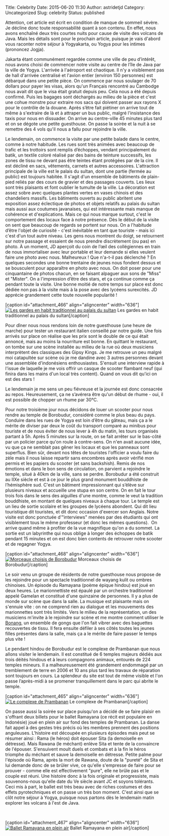 Title: Celebrity
Date: 2015-06-20 11:30
Author: astridetjd
Category: Uncategorized
Slug: celebrity
Status: published

Attention, cet article est écrit en condition de manque de sommeil
sévère. Je décline donc toute responsabilité quant à son contenu. En
effet, nous avons enchaîné deux très courtes nuits pour cause de visite
des volcans de Java. Mais les détails sont pour le prochain article,
puisque je vais d'abord vous raconter notre séjour à Yogyakarta, ou
Yogya pour les intimes (prononcez Jogja).

<!--more-->

Jakarta étant communément regardée comme une ville de peu d’intérêt,
nous avons choisi de commencer notre visite au centre de l’île de Java
par la ville de Yogya. L'arrivée à l'aéroport est chaotique. Il n'y a
visiblement pas de hall d'arrivée centralisé et l'avion entier (environ
150 personnes) est débarqué dans une petite pièce. On commence par nous
soulager de 70 dollars pour payer les visas, alors qu'un Français
rencontré au Cambodge nous avait dit que le visa était gratuit depuis
peu. Cela nous a été depuis confirmé. Puis les bagages sont déchargés au
milieu de la pièce et c'est une cohue monstre pour extraire nos sacs qui
doivent passer aux rayons X pour le contrôle de la douane. Après s’être
fait piétiner on arrive tout de même à s'extraire de là et à attraper un
bus public, malgré l'insistance des taxis pour nous en dissuader. On
arrive au centre-ville 45 minutes plus tard et on se dégote une petite
guesthouse. On passe la soirée et la nuit à se remettre des 4 vols qu'il
nous a fallu pour rejoindre la ville.

Le lendemain, on commence la visite par une petite balade dans le
centre, comme à notre habitude. Les rues sont très animées avec beaucoup
de trafic et les trottoirs sont remplis d’échoppes, vendant
principalement du batik, un textile coloré réalisé par des bains de
teinture successifs, les zones de tissu ne devant pas être teintes étant
protégées par de la cire. Il est décliné en sacs, vêtements, carnets et
autres accessoires. L'attraction principale de la ville est le palais du
sultan, dont une partie (fermée au public) est toujours habitée. Il
s'agit d'un ensemble de bâtiments de plain-pied reliés par des cours de
gravier et des passages couverts. Les lieux sont très plaisants et font
oublier le tumulte de la ville. La décoration est assez sobre avec
quelques plantes vertes en vases chinois et des chandeliers massifs. Les
bâtiments ouverts au public abritent une exposition assez éclectique de
photos et objets relatifs au palais du sultan mais aussi aux coutumes
javanaises, qui est intéressante mais manque de cohérence et
d'explications. Mais ce qui nous marque surtout, c'est le comportement
des locaux face à notre présence. Dès le début de la visite on sent que
beaucoup de regards se portent sur nous. On a l'habitude d’être l'objet
de curiosité - c'est inévitable en tant que touriste - mais ici c'est
d'un tout autre niveau. Les gens nous montrent du doigt, se retournent
sur notre passage et essaient de nous prendre discrètement (ou pas) en
photo. À un moment, JD aperçoit du coin de l’œil des collégiennes en
train de nous immortaliser avec leur portable et leur demande si elles
veulent faire une photo avec nous. Malheureux ! Que n'a-t-il pas
déclenché ? En quelques secondes une bonne trentaine de jeunes nous
fondent dessus et se bousculent pour apparaître en photo avec nous. On
doit poser pour une cinquantaine de photos chacun, en se faisant
alpaguer aux sons de "Miss" et "Mister". On a l'impression d’être des
stars, et ça continue comme ça pendant toute la visite. Une bonne moitié
de notre temps sur place est donc dédiée non pas à la visite mais à la
pose avec des lycéens surexcités. JD apprécie grandement cette toute
nouvelle popularité !

[caption id="attachment\_466" align="aligncenter" width="636"][![Les
gardes en habit traditionnel au palais du
sultan](https://astridetjdenasie.files.wordpress.com/2015/06/sam_6191.jpg?w=636)](https://astridetjdenasie.files.wordpress.com/2015/06/sam_6191.jpg)
Les gardes en habit traditionnel au palais du sultan[/caption]

Pour dîner nous nous rendons loin de notre guesthouse (une heure de
marche) pour tester un restaurant italien conseillé par notre guide. Une
fois arrivés sur place on réalise que les prix sont le double de ce qui
était annoncé, mais au moins la nourriture est bonne. En quittant le
restaurant, on tombe sur une scène installée au milieu de la rue où deux
musiciens interprètent des classiques des Gipsy Kings. Je me retrouve un
peu malgré moi catapultée sur scène où je me dandine avec 3 autres
personnes devant une assemblée d'indonésiens enthousiastes. S'ensuit une
interview rapide à l'issue de laquelle je me vois offrir un casque de
scooter flambant neuf (qui finira dans les mains d'un local très
content). Quand on vous dit qu'ici on est des stars !

Le lendemain je me sens un peu fiévreuse et la journée est donc
consacrée au repos. Heureusement, ça ne s’avérera être qu'un début de
rhume - oui, il est possible de chopper un rhume par 30°C.

Pour notre troisième jour nous décidons de louer un scooter pour nous
rendre au temple de Borobudur, considéré comme le plus beau du pays.
Conduire dans les rues de Yogya est loin d’être du gâteau, mais ça a le
mérite de diviser par deux le coût du transport comparé au minibus pour
touriste et de nous éviter de nous lever à 4h du matin, les tours
organisés partant à 5h. Après 5 minutes sur la route, on se fait arrêter
sur le bas-côté par un policier parce qu'on roule à contre-sens. On n'en
avait aucune idée, vu que ça ne semblait pas gêner les locaux et que les
panneaux sont superflus. Bien sûr, devant nos têtes de touristes
l'officier a voulu faire du zèle mais il nous laisse repartir sans
encombres après avoir vérifié mon permis et les papiers du scooter (et
sans backshish). Remis de nos émotions et dans le bon sens de
circulation, on parvient a rejoindre le temple, situé à 40km de la
ville, sans se perdre. Borobudur a été construit au IIXe siècle et est à
ce jour le plus grand monument bouddhiste de l’hémisphère sud. C'est un
bâtiment impressionnant qui s’élève sur plusieurs niveaux et accueille
une stupa en son centre. On en fait le tour trois fois dans le sens des
aiguilles d'une montre, comme le veut la tradition bouddhiste, en
montant de quelques niveaux à chaque tour. Le temple est un lieu de
sortie scolaire et les groupes de lycéens abondent. Qui dit lieu
touristique dit touristes, et dit donc occasion d'exercer son Anglais.
Notre visite est donc ponctuée d'"interviews" menées par des étudiants
qui ont visiblement tous le même professeur (et donc les mêmes
questions).  On arrive quand même à profiter de la vue magnifique qu'on
a du sommet. La sortie est un labyrinthe qui nous oblige à longer des
échoppes de batik pendant 15 minutes et on est donc bien contents de
retrouver notre scooter et de regagner Yogya.

[caption id="attachment\_468" align="aligncenter"
width="636"][![Morceaux choisis de
Borobudur](https://astridetjdenasie.files.wordpress.com/2015/06/pizap.jpg?w=636)](https://astridetjdenasie.files.wordpress.com/2015/06/pizap.jpg)
Morceaux choisis de Borobudur[/caption]

Le soir venu un groupe de résidents de notre guesthouse nous propose de
les rejoindre pour un spectacle traditionnel de wayang kulit ou ombres
chinoises. Un épisode du Ramayana (poème épique hindou) est joué en deux
heures. Le marionnettiste est épaulé par un orchestre traditionnel
appelé Gamelan et constitué d'une quinzaine de personnes. Il y a plus de
monde sur scène que dans la salle. La musique est plaisante mais on
s'ennuie vite : on ne comprend rien au dialogue et les mouvements des
marionnettes sont très limités. Vers le milieu de la représentation, un
des musiciens m'invite à le rejoindre sur scène et me montre comment
utiliser le [Bonang](https://en.wikipedia.org/wiki/Bonang), un ensemble
de gongs que l'on fait vibrer avec des baguettes recouvertes de tissu.
Il fera ensuite défiler à ses côtés toutes les jeunes filles présentes
dans la salle, mais ça a le mérite de faire passer le temps plus vite !

Le pendant hindou de Borobudur est le complexe de Prambanan que nous
allons visiter le lendemain. Il est constitué de 6 temples majeurs
dédiés aux trois déités hindous et à leurs compagnons animaux, entourés
de 224 temples mineurs. Il a malheureusement été grandement endommagé
par un tremblement de terre en 2006 et 10 ans plus tard les travaux de
réparation sont toujours en cours. La splendeur du site est tout de même
visible et l'on passe l’après-midi à se promener tranquillement dans le
parc qui abrite le temple.

[caption id="attachment\_465" align="aligncenter" width="636"][![Le
complexe de
Prambanan](https://astridetjdenasie.files.wordpress.com/2015/06/sam_6282.jpg?w=636)](https://astridetjdenasie.files.wordpress.com/2015/06/sam_6282.jpg)
Le complexe de Prambanan[/caption]

On passe aussi la soirée sur place puisqu'on a décidé de se faire
plaisir en s'offrant deux billets pour le ballet Ramayana (ce récit est
populaire en Indonésie) joué en plein air sur fond des temples de
Prambanan. La danse fait appel à des gestes très précis où les membres
prennent des positions anguleuses. L'histoire est découpée en plusieurs
épisodes mais peut se résumer ainsi : Rama (le héros) doit épouser Sita
(la demoiselle en détresse). Mais Rawana (le méchant) enlève Sita et
tente de la convaincre de l'épouser. S'ensuivent moult duels et combats
et à la fin le héros triomphe du méchant et sauve la demoiselle en
détresse. Petite palme pour l'épisode où Rama, après la mort de Rawana,
doute de la "pureté" de Sita et lui demande donc de se brûler vive, ce
qu'elle s'empresse de faire pour se prouver - comme elle est
effectivement "pure", elle ne brûle pas et le couple est réuni. Une
histoire donc à la fois originale et progressiste, mais souvenons-nous
qu'elle date du Ve siècle avant JC et soyons tolérants. Ceci mis à part,
le ballet est très beau avec de riches costumes et des effets
pyrotechniques et on passe un très bon moment. C'est ainsi que se clôt
notre séjour à Yogya, puisque nous partons dès le lendemain matin
explorer les volcans à l'est de Java.

 

[caption id="attachment\_467" align="aligncenter" width="636"][![Ballet
Ramayana en plein
air](https://astridetjdenasie.files.wordpress.com/2015/06/sam_6288.jpg?w=636)](https://astridetjdenasie.files.wordpress.com/2015/06/sam_6288.jpg)
Ballet Ramayana en plein air[/caption]

